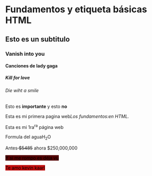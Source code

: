 <!DOCTYPE html>
<html lang="en">
<head>
    <meta charset="UTF-8">
    <meta name="viewport" content="width=device-width, initial-scale=1.0">
    <meta name="author " content="Luciano Alvarado Luna">
    <meta name="description" content="En esta página vamos a observar las etiquetas principales de HTML">
    <meta name="keywords" content="html,etiqueta,atributo, valor, encabezado">
    <!--Chinga tu madre-->
    <title>Fundamentos HTML</title>
</head>
<body>
    <h1>Fundamentos y etiqueta básicas HTML</h1>
    <h2>Esto es un subtitulo</h2>
    <h3>Vanish into you</h3>
    <h4>Canciones de lady gaga</h4>
    <h5>Kill for love</h5>
    <h6>Die wiht a smile</h6>
    <!--Etiquetas para formatear el texto en linea-->
    <!--La etiqueta strong es más importante semántocamente -->
    <p>Esto es <strong>importante</strong> y esto <b>no </b></p>
    <!--La etiqueta em es más importante semántocamente, i solo pone en cursiva pero sin el peso semántico -->
    <p>Esta es mi primera pagina web<i>Los fundamentos:</i><em>en HTML.</em></p>
    <p>Esta es mi 1ra<sup>ra</sup> página web</p>
    <p>Formula del aguaH<sub>2</sub>O</p>
    <p>Antes<del> $5485</del> ahora $250,000,000</p>
    <!--La siguiente etiqueta mark, a diferencia de las anteriores, tiene peso semántico-->
    <p><mark style="background-color:rgb(83, 0, 0)">Y si me rompo es déja vu</mark></p>
    <p><mark style="background-color: rgb(194, 14, 14);"">Te amo kevin kaarl</mark></p>
</body>
</html>
